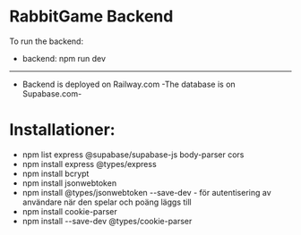 # RabbitGame Backend

To run the backend:
- backend: npm run dev

------------------------------------------
- Backend is deployed on Railway.com
-The database is on Supabase.com-

# Installationer:

- npm list express @supabase/supabase-js body-parser cors
- npm install express @types/express
- npm install bcrypt
- npm install jsonwebtoken 
- npm install @types/jsonwebtoken --save-dev - för autentisering av användare när den spelar och poäng läggs till
- npm install cookie-parser
- npm install --save-dev @types/cookie-parser




